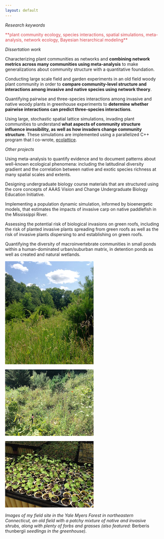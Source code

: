 ```yaml
---
layout: default
---
```


*Research keywords*

<span style="color:#d9424a;">
**plant community ecology, species interactions, spatial simulations, meta-analysis, network ecology, Bayesian hierarchical modeling**
</span>


*Dissertation work*

Characterizing plant communities as networks and **combining network metrics across many communities using meta-analysis** to make generalizations about community structure with a quantitative foundation.

Conducting large scale field and garden experiments in an old field woody plant community in order to **compare community-level structure and interactions among invasive and native species using network theory**.

Quantifying pairwise and three-species interactions among invasive and native woody plants in greenhouse experiments to **determine whether pairwise interactions can predict three-species interactions**.

Using large, stochastic spatial lattice simulations, invading plant communities to understand **what aspects of community structure influence invasibility, as well as how invaders change community structure**. These simulations are implemented using a parallelized C++ program that I co-wrote, [ecolattice](https://github.com/dsjamieson/ecolattice).


*Other projects*

Using meta-analysis to quantify evidence and to document patterns about well-known ecological phenomena: including the latitudinal diversity gradient and the correlation between native and exotic species richness at many spatial scales and extents.

Designing undergraduate biology course materials that are structured using the core concepts of AAAS Vision and Change Undergraduate Biology Education Initiative.

Implementing a population dynamic simulation, informed by bioenergetic models, that estimates the impacts of invasive carp on native paddlefish in the Mississippi River.

Assessing the potential risk of biological invasions on green roofs, including the risk of planted invasive plants spreading from green roofs as well as the risk of invasive plants dispersing to and establishing on green roofs.

Quantifying the diversity of macroinvertebrate communities in small ponds within a human-dominated urban/suburban matrix, in detention ponds as well as created and natural wetlands.

<p align = "center">

<img src="images/oldfield.jpg"><br>

<img src="images/oldfieldsetup.jpg"><br>

<img src="images/conetainers.jpg">

</p>

*Images of my field site in the Yale Myers Forest in northeastern Connecticut, an old field with a patchy mixture of native and invasive shrubs, along with plenty of forbs and grasses (also featured:* Berberis thunbergii *seedlings in the greenhouse).*
